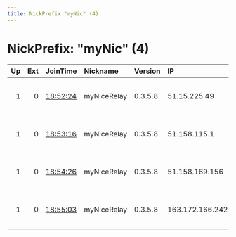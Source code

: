 ```yaml
---
title: NickPrefix "myNic" (4)
---
```


# NickPrefix: "myNic" (4)

|   Up |   Ext | JoinTime                                                                                            | Nickname    | Version   | IP              | AS            | CC   |   ORp |   Dirp | OS    | Contact                             |   eFamMembers |
|-----:|------:|:----------------------------------------------------------------------------------------------------|:------------|:----------|:----------------|:--------------|:-----|------:|-------:|:------|:------------------------------------|--------------:|
|    1 |     0 | [18:52:24](https://metrics.torproject.org/rs.html#details/38E6D60452583C51758689EC1F0634902CE5B60F) | myNiceRelay | 0.3.5.8   | 51.15.225.49    | Online S.a.s. | fr   |  9001 |      0 | Linux | tor-operator@your-emailaddress-doma |             1 |
|    1 |     0 | [18:53:16](https://metrics.torproject.org/rs.html#details/B47F9878CC371CC4D32F59ADBC67B07397D02420) | myNiceRelay | 0.3.5.8   | 51.158.115.1    | Online S.a.s. | fr   |  9001 |      0 | Linux | tor-operator@your-emailaddress-doma |             1 |
|    1 |     0 | [18:54:26](https://metrics.torproject.org/rs.html#details/460D562B1B231D2B637B9A831AC23742BCDC0BD7) | myNiceRelay | 0.3.5.8   | 51.158.169.156  | Online S.a.s. | fr   |  9001 |      0 | Linux | tor-operator@your-emailaddress-doma |             1 |
|    1 |     0 | [18:55:03](https://metrics.torproject.org/rs.html#details/E31338D3B8DBD61A9B20073F7FCDCDFAC781BC50) | myNiceRelay | 0.3.5.8   | 163.172.166.242 | Online S.a.s. | fr   |  9001 |      0 | Linux | tor-operator@your-emailaddress-doma |             1 |
